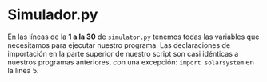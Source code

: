 # Simulador.py

En las líneas de la **1 a la 30** de `simulator.py` tenemos todas las variables que necesitamos para ejecutar nuestro programa. Las declaraciones de importación en la parte superior de nuestro script son casi idénticas a nuestros programas anteriores, con una excepción: `import solarsystem` en la línea 5.

```python 


```
<!--stackedit_data:
eyJoaXN0b3J5IjpbMTg3MDIzMzM0NSw3NzU4MTIyNl19
-->